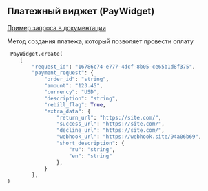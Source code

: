 ## Платежный виджет (PayWidget)

[Пример запроса в документации](https://api.payselection.com/#tag/Platezhnyj-vidzhet-or-PayWidget/operation/Create)

Метод создания платежа, который позволяет провести оплату

```python
 PayWidget.create(
    {
        "request_id": "16786c74-e777-4dcf-8b05-ce65b1d8f375",
        "payment_request": {
            "order_id": "string",
            "amount": "123.45",
            "currency": "USD",
            "description": "string",
            "rebill_flag": True,
            "extra_data": {
                "return_url": "https://site.com/",
                "success_url": "https://site.com/",
                "decline_url": "https://site.com/",
                "webhook_url": "https://webhook.site/94a06b69",
                "short_description": {
                    "ru": "string",
                    "en": "string"
                },
            }
        },
)
```
